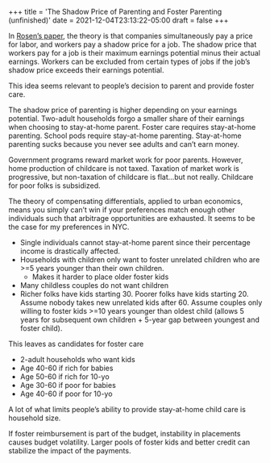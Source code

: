 +++
title = 'The Shadow Price of Parenting and Foster Parenting (unfinished)'
date = 2021-12-04T23:13:22-05:00
draft = false
+++

In [Rosen’s paper](https://www.jstor.org/stable/pdf/145087.pdf), the theory is that companies simultaneously pay a price for labor, and workers pay a shadow price for a job. The shadow price that workers pay for a job is their maximum earnings potential minus their actual earnings. Workers can be excluded from certain types of jobs if the job’s shadow price exceeds their earnings potential. 

This idea seems relevant to people’s decision to parent and provide foster care. 

The shadow price of parenting is higher depending on your earnings potential. Two-adult households forgo a smaller share of their earnings when choosing to stay-at-home parent. Foster care requires stay-at-home parenting. School pods require stay-at-home parenting. Stay-at-home parenting sucks because you never see adults and can’t earn money. 

Government programs reward market work for poor parents. However, home production of childcare is not taxed.  Taxation of market work is progressive, but non-taxation of childcare is flat…but not really. Childcare for poor folks is subsidized. 

The theory of compensating differentials, applied to urban economics, means you simply can’t win if your preferences match enough other individuals such that arbitrage opportunities are exhausted. It seems to be the case for my preferences in NYC. 

- Single individuals cannot stay-at-home parent since their percentage income is drastically affected. 
- Households with children only want to foster unrelated children who are >=5 years younger than their own children.
  - Makes it harder to place older foster kids
- Many childless couples do not want children
- Richer folks have kids starting 30. Poorer folks have kids starting 20. Assume nobody takes new unrelated kids after 60. Assume couples only willing to foster kids >=10 years younger than oldest child (allows 5 years for subsequent own children + 5-year gap between youngest and foster child). 

This leaves as candidates for foster care
- 2-adult households who want kids 
 - Age 40-60 if rich for babies
 - Age 50-60 if rich for 10-yo
 - Age 30-60 if poor for babies
 - Age 40-60 if poor for 10-yo

A lot of what limits people’s ability to provide stay-at-home child care is household size. 

If foster reimbursement is part of the budget, instability in placements causes budget volatility. Larger pools of foster kids and better credit can stabilize the impact of the payments.

